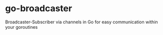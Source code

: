 # go-broadcaster
Broadcaster-Subscriber via channels in Go for easy communication within your goroutines
